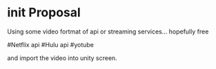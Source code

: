 # init Proposal

Using some video fortmat of api
or streaming services... hopefully free

#Netflix api
#Hulu api
#yotube

and import the video into unity screen.
